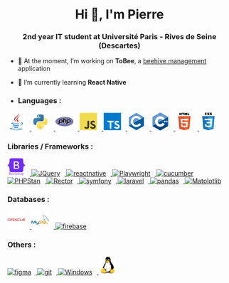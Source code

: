 <h1 align="center">Hi 👋, I'm Pierre</h1>
<h3 align="center">2nd year IT student at Université Paris - Rives de Seine (Descartes)</h3>

- 🔭 At the moment, I’m working on **ToBee**, a <ins>beehive management</ins> application

- 🌱 I’m currently learning **React Native**
- <h3 align="left">Languages :</h3>
<p> 
    <a href="https://www.java.com" target="_blank" rel="noreferrer"> <img src="https://raw.githubusercontent.com/devicons/devicon/master/icons/java/java-original.svg" alt="java" width="40" height="40" style="margin-right:10px;"/> </a> 
    <a href="https://www.python.org" target="_blank" rel="noreferrer"> <img src="https://raw.githubusercontent.com/devicons/devicon/master/icons/python/python-original.svg" alt="python" width="40" height="40" style="margin-right:10px;"/> </a> 
    <a href="https://www.php.net" target="_blank" rel="noreferrer"> <img src="https://raw.githubusercontent.com/devicons/devicon/master/icons/php/php-original.svg" alt="php" width="40" height="40" style="margin-right:10px;"/> </a> 
    <a href="https://developer.mozilla.org/en-US/docs/Web/JavaScript" target="_blank" rel="noreferrer"> <img src="https://raw.githubusercontent.com/devicons/devicon/master/icons/javascript/javascript-original.svg" alt="javascript" width="40" height="40" style="margin-right:10px;"/> </a> 
    <a href="https://www.typescriptlang.org/" target="_blank" rel="noreferrer"> <img src="https://raw.githubusercontent.com/devicons/devicon/master/icons/typescript/typescript-original.svg" alt="typescript" width="40" height="40" style="margin-right:10px;"/> </a> 
    <a href="https://www.cprogramming.com/" target="_blank" rel="noreferrer"> <img src="https://raw.githubusercontent.com/devicons/devicon/master/icons/c/c-original.svg" alt="c" width="40" height="40" style="margin-right:10px;"/> </a> 
    <a href="https://www.w3schools.com/cpp/" target="_blank" rel="noreferrer"> <img src="https://raw.githubusercontent.com/devicons/devicon/master/icons/cplusplus/cplusplus-original.svg" alt="cplusplus" width="40" height="40" style="margin-right:10px;"/> </a> 
    <a href="https://www.w3.org/html/" target="_blank" rel="noreferrer"> <img src="https://raw.githubusercontent.com/devicons/devicon/master/icons/html5/html5-original-wordmark.svg" alt="html5" width="40" height="40" style="margin-right:10px;"/> </a> 
    <a href="https://www.w3schools.com/css/" target="_blank" rel="noreferrer"> <img src="https://raw.githubusercontent.com/devicons/devicon/master/icons/css3/css3-original-wordmark.svg" alt="css3" width="40" height="40" style="margin-right:10px;"/> </a> 
</p>

<h3>Libraries / Frameworks :</h3>
<p>
    <a href="https://getbootstrap.com" target="_blank" rel="noreferrer"><img src="https://raw.githubusercontent.com/devicons/devicon/master/icons/bootstrap/bootstrap-plain-wordmark.svg" alt="bootstrap" width="40" height="40" style="margin-right:10px;"/> </a> 
    <a href="https://jquery.com" target="_blank" rel="noreferrer"> <img src=https://s2.qwant.com/thumbr/0x380/f/9/553f4e4765623be34918ff091330b5399640f21109d3d2bc7b9f697425cdc0/jquery-logo-png--512.png?u=http%3A%2F%2Fpluspng.com%2Fimg-png%2Fjquery-logo-png--512.png&q=0&b=1&p=0&a=0 alt="JQuery" width="40" height="40" style="margin-right:10px;"/> </a>
    <a href="https://reactnative.dev/" target="_blank" rel="noreferrer"> <img src="https://reactnative.dev/img/header_logo.svg" alt="reactnative" width="40" height="40" style="margin-right:10px;"/> </a> 
    <a href="https://playwright.dev/" target="_blank" rel="noreferrer"> <img src=https://s1.qwant.com/thumbr/0x0/0/5/59bb03e0e43c0b99c390148ec41a11faed2e9f063c2d6b20db1d82082a7889/default_48baa40615243f437bc3b182e62ddfe0290fca4b.png?u=https%3A%2F%2Fimg.stackshare.io%2Fservice%2F11955%2Fdefault_48baa40615243f437bc3b182e62ddfe0290fca4b.png&q=0&b=1&p=0&a=0 alt="Playwright" width="40" height="40" style="margin-right:10px;"/> </a>
    <a href="https://cucumber.io/" target="_blank" rel="noreferrer"> <img src=https://s1.qwant.com/thumbr/0x380/3/7/d4e01cca03f9afba14e8b8a5ee859a01a56a6bebc6a0a13cc441f175289c46/cucumber-logo.png?u=https%3A%2F%2Fbrandslogos.com%2Fwp-content%2Fuploads%2Fimages%2Flarge%2Fcucumber-logo.png&q=0&b=1&p=0&a=0 alt="cucumber" width="40" height="40" style="margin-right:10px;"/> </a> 
    <a href="https://phpstan.org/" target="_blank" rel="noreferrer"> <img src="https://s1.qwant.com/thumbr/0x380/8/c/d04388392be97ce61eec0df7131713267492eb6aebcd41b158353eb4df5735/phpstan_logo.png?u=https%3A%2F%2Fwww.clickstorm.de%2Fblog%2Fwp-content%2Fuploads%2F2022%2F09%2Fphpstan_logo.png&q=0&b=1&p=0&a=0" alt="PHPStan" width="40" height="40" style="margin-right:10px;"/> </a>
    <a href="https://getrector.com/" target="_blank" rel="noreferrer"> <img src=https://avatars.githubusercontent.com/u/32097581?s=48&v=4 alt="Rector" width="40" height="40" style="margin-right:10px;"/> </a>
    <a href="https://symfony.com" target="_blank" rel="noreferrer"> <img src="https://s1.qwant.com/thumbr/0x380/3/4/6a23e049d02e538d7e598a43b88ce46f94fa40bd404812584e88fb325d401f/logo.png?u=https%3A%2F%2Fdocs.nufaza.com%2Fimages%2Fbackend%2Fsymfony%2Flogo.png&q=0&b=1&p=0&a=0" alt="symfony" width="40" height="40" style="margin-right:10px;"/> </a>
    <a href="https://laravel.com/" target="_blank" rel="noreferrer"> <img src="https://s1.qwant.com/thumbr/0x380/0/e/0bd54fc9f308396caa705837f4e39c9ff125d03e3fbba3bdb813096b0c899e/logo-laravel-icon-1024.png?u=https%3A%2F%2Flogospng.org%2Fdownload%2Flaravel%2Flogo-laravel-icon-1024.png&q=0&b=1&p=0&a=0" alt="laravel" width="40" height="40" style="margin-right:10px;"/> </a>
    <a href="https://pandas.pydata.org/" target="_blank" rel="noreferrer"> <img src="https://pandas.pydata.org/static/img/pandas.svg" alt="pandas" width="40" height="40" style="margin-right:10px;"/> </a>
    <a href="https://matplotlib.org/" target="_blank" rel="noreferrer"> <img src="https://matplotlib.org/_static/images/documentation.svg" alt="Matplotlib" width="40" height="40" style="margin-right:10px;"/> </a>
</p>

<h3>Databases :</h3>
<p>
    <a href="https://www.oracle.com/" target="_blank" rel="noreferrer"> <img src="https://raw.githubusercontent.com/devicons/devicon/master/icons/oracle/oracle-original.svg" alt="oracle" width="40" height="40" style="margin-right:10px;"/> </a>
    <a href="https://www.mysql.com/" target="_blank" rel="noreferrer"> <img src="https://raw.githubusercontent.com/devicons/devicon/master/icons/mysql/mysql-original-wordmark.svg" alt="mysql" width="40" height="40" style="margin-right:10px;"/> </a>
    <a href="https://firebase.google.com/" target="_blank" rel="noreferrer"> <img src="https://www.vectorlogo.zone/logos/firebase/firebase-icon.svg" alt="firebase" width="40" height="40" style="margin-right:10px;"/> </a> 
</p>

<h3> Others :</h3>
<p>
    <a href="https://www.figma.com/" target="_blank" rel="noreferrer"> <img src="https://www.vectorlogo.zone/logos/figma/figma-icon.svg" alt="figma" width="40" height="40" style="margin-right:10px;"/> </a> 
    <a href="https://git-scm.com/" target="_blank" rel="noreferrer"> <img src="https://www.vectorlogo.zone/logos/git-scm/git-scm-icon.svg" alt="git" width="40" height="40" style="margin-right:10px;"/> </a> 
    <a href="https://www.microsoft.com/fr-fr/windows//" target="_blank" rel="noreferrer"> <img src="https://s2.qwant.com/thumbr/0x380/5/e/d17eafb325bfb7ac368d94957e9f93c495019bac9d5c35c2d3369ef860430c/Windows-Logo-PNG-Free-Image.png?u=https%3A%2F%2Fwww.pngall.com%2Fwp-content%2Fuploads%2F2%2FWindows-Logo-PNG-Free-Image.png&q=0&b=1&p=0&a=0" alt="Windows" width="40" height="40" style="margin-right:10px;"/> </a> 
    <a href="https://www.linux.org/" target="_blank" rel="noreferrer"> <img src="https://raw.githubusercontent.com/devicons/devicon/master/icons/linux/linux-original.svg" alt="linux" width="40" height="40" style="margin-right:10px;"/> </a> 
</p>
